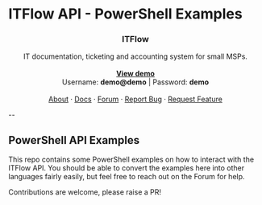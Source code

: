 ﻿# ITFlow API - PowerShell Examples

<div align="center">

  <h3 align="center">ITFlow</h3>

  <p align="center">
    IT documentation, ticketing and accounting system for small MSPs.
    <br />
    <br />
    <a href="https://demo.itflow.org"><strong>View demo</strong></a>
    <br />
    Username: <b>demo@demo</b> | Password: <b>demo</b>
    <br />
    <br />
    <a href="https://itflow.org/#about">About</a>
    ·
    <a href="https://docs.itflow.org">Docs</a>
    ·
    <a href="https://forum.itflow.org/">Forum</a>
    ·
    <a href="https://forum.itflow.org/t/bug">Report Bug</a>
    ·
    <a href="https://forum.itflow.org/t/features">Request Feature</a>
  </p>
</div>

--

## PowerShell API Examples

This repo contains some PowerShell examples on how to interact with the ITFlow API. You should be able to convert the examples here into other languages fairly easily, but feel free to reach out on the Forum for help.

Contributions are welcome, please raise a PR!
